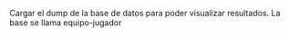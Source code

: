 Cargar el dump de la base de datos para poder visualizar resultados. La base se llama equipo-jugador
